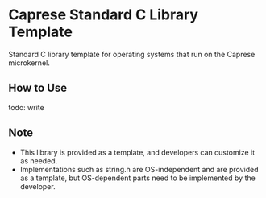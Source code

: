# Caprese Standard C Library Template

Standard C library template for operating systems that run on the Caprese microkernel.

## How to Use

todo: write

## Note

- This library is provided as a template, and developers can customize it as needed.
- Implementations such as string.h are OS-independent and are provided as a template, but OS-dependent parts need to be implemented by the developer.
